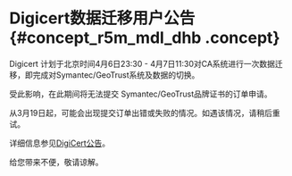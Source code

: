 # Digicert数据迁移用户公告 {#concept_r5m_mdl_dhb .concept}

Digicert 计划于北京时间4月6日23:30 - 4月7日11:30对CA系统进行一次数据迁移，即完成对Symantec/GeoTrust系统及数据的切换。

受此影响，在此期间将无法提交 Symantec/GeoTrust品牌证书的订单申请。

从3月19日起，可能会出现提交订单出错或失败的情况。如遇该情况，请稍后重试。

详细信息参见[DigiCert公告](https://www.digicert.com/blog/take-action-system-maintenance-on-6-april-2019/)。

给您带来不便，敬请谅解。

